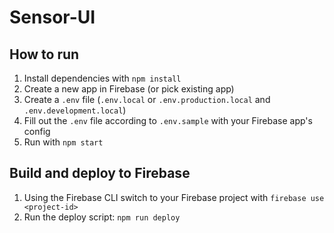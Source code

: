 # Sensor-UI

## How to run

1. Install dependencies with `npm install`
2. Create a new app in Firebase (or pick existing app)
3. Create a `.env` file (`.env.local` or `.env.production.local` and `.env.development.local`)
4. Fill out the `.env` file according to `.env.sample` with your Firebase app's config
5. Run with `npm start`

## Build and deploy to Firebase

1. Using the Firebase CLI switch to your Firebase project with `firebase use <project-id>`
2. Run the deploy script: `npm run deploy`
